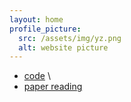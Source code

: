 ```yaml
---
layout: home
profile_picture:
  src: /assets/img/yz.png
  alt: website picture
---
```



- [code](https://baike.baidu.com) \\
- [paper reading](https://baike.baidu.com)